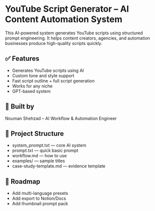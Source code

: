 # YouTube Script Generator – AI Content Automation System

This AI-powered system generates YouTube scripts using structured prompt engineering. It helps content creators, agencies, and automation businesses produce high-quality scripts quickly.

## ✅ Features
- Generates YouTube scripts using AI
- Custom tone and style support
- Fast script outline + full script generation
- Works for any niche
- GPT-based system

## 🔧 Built by
Nouman Shehzad – AI Workflow & Automation Engineer
## 📁 Project Structure
- system_prompt.txt — core AI system
- prompt.txt — quick basic prompt
- workflow.md — how to use
- examples/ — sample titles
- case-study-template.md — evidence template

## 📌 Roadmap
- Add multi-language presets
- Add export to Notion/Docs
- Add thumbnail prompt pack
